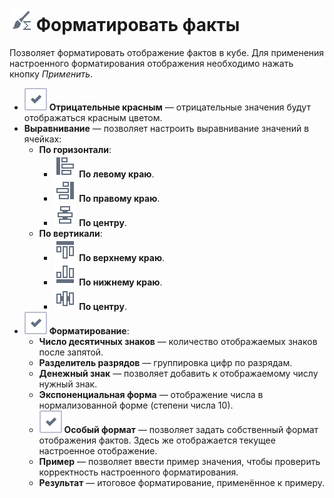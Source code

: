 # ![Форматировать факты](../../images/icons/cube/cases/case-format_default.svg) Форматировать факты

Позволяет форматировать отображение фактов в кубе. Для применения настроенного форматирования отображения необходимо нажать кнопку *Применить*.

* ![Переключатель](../../images/icons/checkbox-states/checked_default.svg) **Отрицательные красным** — отрицательные значения будут отображаться красным цветом.
* **Выравнивание** — позволяет настроить выравнивание значений в ячейках:
  * **По горизонтали**:
    * ![По левому краю](../../images/icons/toolbar-controls/v-align-left_default.svg) **По левому краю**.
    * ![По правому краю](../../images/icons/toolbar-controls/v-align-right_default.svg) **По правому краю**.
    * ![По центру](../../images/icons/toolbar-controls/v-align-center_default.svg) **По центру**.
  * **По вертикали**:
    * ![По верхнему краю](../../images/icons/toolbar-controls/h-align-top_default.svg) **По верхнему краю**.
    * ![По нижнему краю](../../images/icons/toolbar-controls/h-align-bottom_default.svg) **По нижнему краю**.
    * ![По центру](../../images/icons/toolbar-controls/h-align-center_default.svg) **По центру**.
* ![Переключатель](../../images/icons/checkbox-states/checked_default.svg) **Форматирование**:
  * **Число десятичных знаков** — количество отображаемых знаков после запятой.
  * **Разделитель разрядов** — группировка цифр по разрядам.
  * **Денежный знак** — позволяет добавить к отображаемому числу нужный знак.
  * **Экспоненциальная форма** — отображение числа в нормализованной форме (степени числа 10).
  * ![Переключатель](../../images/icons/checkbox-states/checked_default.svg) **Особый формат** — позволяет задать собственный формат отображения фактов. Здесь же отображается текущее настроенное отображение.
  * **Пример** — позволяет ввести пример значения, чтобы проверить корректность настроенного форматирования.
  * **Результат** — итоговое форматирование, применённое к примеру.
